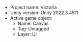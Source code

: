 <!-- UNITY CODE ASSIST INSTRUCTIONS START -->
- Project name: Victoria
- Unity version: Unity 2022.3.45f1
- Active game object:
  - Name: Canvas
  - Tag: Untagged
  - Layer: UI
<!-- UNITY CODE ASSIST INSTRUCTIONS END -->